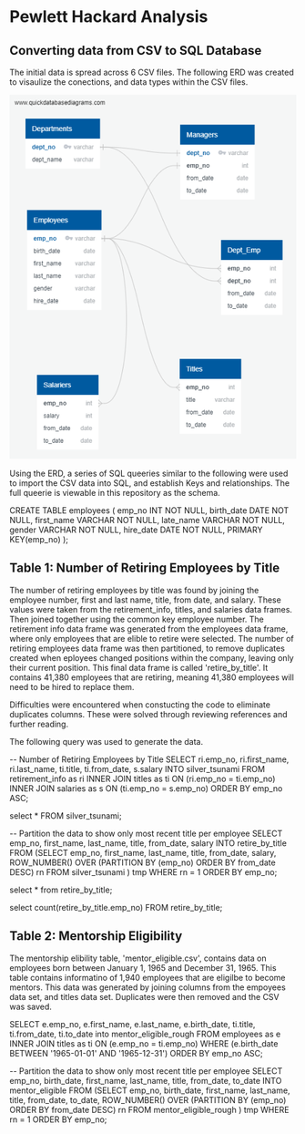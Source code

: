 # Pewlett Hackard Analysis

## Converting data from CSV to SQL Database
  The initial data is spread across 6 CSV files. The following ERD was created to visaulize the conections, and data types within the CSV files.

![EmployeeDB.png](https://github.com/jburs/Pewlett_Hackard_Analysis/blob/master/EmployeeDB.png)

  Using the ERD, a series of SQL queeries similar to the following were used to import the CSV data into SQL, and establish Keys and relationships. The full queerie is viewable in this repository as the schema. 

CREATE TABLE employees (
    emp_no INT NOT NULL,
    birth_date DATE NOT NULL,
    first_name VARCHAR NOT NULL,
    late_name VARCHAR NOT NULL,
    gender VARCHAR NOT NULL,
    hire_date DATE NOT NULL,
    PRIMARY KEY(emp_no)
    );

## Table 1: Number of Retiring Employees by Title
  The number of retiring employees by title was found by joining the employee number, first and last name, title, from date, and salary. These values were taken from the retirement_info, titles, and salaries data frames. Then joined together using the common key employee number. The retirement info data frame was generated from the employees data frame, where only employees that are elible to retire were selected. The number of retiring employees data frame was then partitioned, to remove duplicates created when eployees changed positions within the company, leaving only their current position. This final data frame is called 'retire_by_title'. It contains 41,380 employees that are retiring, meaning 41,380 employees will need to be hired to replace them. 

  Difficulties were encountered when constucting the code to eliminate duplicates columns. These were solved through reviewing references and further reading. 

The following query was used to generate the data. 

-- Number of Retiring Employees by Title
SELECT ri.emp_no,
    ri.first_name,
    ri.last_name,
    ti.title,
    ti.from_date,
    s.salary
INTO silver_tsunami
FROM retirement_info as ri
INNER JOIN titles as ti
ON (ri.emp_no = ti.emp_no)
INNER JOIN salaries as s
ON (ti.emp_no = s.emp_no)
ORDER BY emp_no ASC;

select * FROM silver_tsunami;

-- Partition the data to show only most recent title per employee
SELECT emp_no,
    first_name, 
    last_name, 
    title, 
    from_date,
    salary
INTO retire_by_title
FROM 
(SELECT emp_no,
    first_name, 
    last_name, 
    title, 
    from_date,
    salary, ROW_NUMBER() OVER
    (PARTITION BY (emp_no)
    ORDER BY from_date DESC) rn
    FROM silver_tsunami
) tmp WHERE rn = 1
ORDER BY emp_no;

select * from retire_by_title;

select count(retire_by_title.emp_no) FROM retire_by_title;


## Table 2: Mentorship Eligibility
The mentorship elibility table, 'mentor_eligible.csv', contains data on employees born between January 1, 1965 and December 31, 1965. This table contains informatino of 1,940 employees that are eligilbe to become mentors. This data was generated by joining columns from the empoyees data set, and titles data set. Duplicates were then removed and the CSV was saved. 

SELECT e.emp_no,
    e.first_name,
    e.last_name,
    e.birth_date,
    ti.title,
    ti.from_date,
    ti.to_date
into mentor_eligible_rough
FROM employees as e
INNER JOIN titles as ti
ON (e.emp_no = ti.emp_no)
WHERE (e.birth_date BETWEEN '1965-01-01' AND '1965-12-31')
ORDER BY emp_no ASC;

-- Partition the data to show only most recent title per employee
SELECT emp_no,
    birth_date,
    first_name, 
    last_name, 
    title, 
    from_date,
    to_date
    INTO mentor_eligible
    FROM 
(SELECT emp_no,
    birth_date,
    first_name, 
    last_name, 
    title, 
    from_date,
    to_date, ROW_NUMBER() OVER
    (PARTITION BY (emp_no)
    ORDER BY from_date DESC) rn
    FROM mentor_eligible_rough
) tmp WHERE rn = 1
ORDER BY emp_no;
